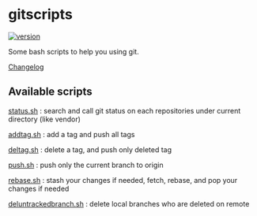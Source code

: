 gitscripts
==========

[![version](https://img.shields.io/badge/version-2.4.0-green.svg)](https://github.com/steevanb/sf2-form-utils/tree/2.4.0)

Some bash scripts to help you using git.

[Changelog](doc/changelog.md)

Available scripts
-----------------

[status.sh](doc/status.md) : search and call git status on each repositories under current directory (like vendor)

[addtag.sh](doc/addtag.md) : add a tag and push all tags

[deltag.sh](doc/deltag.md) : delete a tag, and push only deleted tag

[push.sh](doc/push.md) : push only the current branch to origin

[rebase.sh](doc/rebase.md) : stash your changes if needed, fetch, rebase, and pop your changes if needed

[deluntrackedbranch.sh](doc/deluntrackedbranch.md) : delete local branches who are deleted on remote
